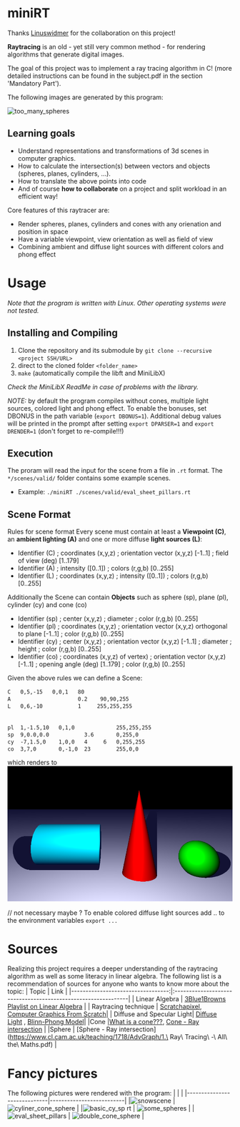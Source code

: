 # miniRT
Thanks [Linuswidmer](https://github.com/linuswidmer) for the collaboration on this project!

**Raytracing** is an old - yet still very common method - for rendering algorithms that generate digital images. 

The goal of this project was to implement a ray tracing algorithm in C! (more detailed instructions can be found in the subject.pdf in the section 'Mandatory Part'). 

The following images are generated by this program:

![too_many_spheres](https://github.com/flo-12/miniRT/assets/119588327/f0aa7c97-8ad2-45e6-a517-d5c50e6d216b)


## Learning goals
- Understand representations and transformations of 3d scenes in computer graphics.
- How to calculate the intersection(s) between vectors and objects (spheres, planes, cylinders, ...).
- How to translate the above points into code
- And of course **how to collaborate** on a project and split workload in an efficient way!

Core features of this raytracer are:
- Render spheres, planes, cylinders and cones with any orienation and position in space
- Have a variable viewpoint, view orientation as well as field of view
- Combining ambient and diffuse light sources with different colors and phong effect

# Usage
*Note that the program is written with Linux. Other operating systems were not tested.*

## Installing and Compiling
1) Clone the repository and its submodule by ``` git clone --recursive <project SSH/URL> ```
2) direct to the cloned folder ```<folder_name>```
3) ```make``` (automatically compile the libft and MiniLibX)

*Check the MiniLibX ReadMe in case of problems with the library.*

*NOTE:* by default the program compiles without cones, multiple light sources, colored light and phong effect. To enable the bonuses, set DBONUS in the path variable (```export DBONUS=1```). Additional debug values will be printed in the prompt after setting ```export DPARSER=1``` and ```export DRENDER=1``` (don't forget to re-compile!!!)

## Execution
The proram will read the input for the scene from a file in ```.rt``` format. The ```*/scenes/valid/``` folder contains some example scenes.
* Example: ```./miniRT ./scenes/valid/eval_sheet_pillars.rt```

## Scene Format
Rules for scene format
Every scene must contain at least a **Viewpoint (C)**, an **ambient lighting (A)** and one or more diffuse **light sources (L)**:
- Identifier (C) ; coordinates (x,y,z) ; orientation vector (x,y,z) [-1..1] ; field of view (deg) [1..179]
- Identifier (A) ;                       intensity ([0..1])                 ; colors (r,g,b) [0..255]
- Identifier (L) ; coordinates (x,y,z) ; intensity ([0..1])                 ; colors (r,g,b) [0..255]

Additionally the Scene can contain **Objects** such as sphere (sp), plane (pl), cylinder (cy) and cone (co)
- Identifier (sp) ; center (x,y,z) ; diameter ; color (r,g,b) [0..255]
- Identifier (pl) ; coordinates (x,y,z) ; orientation vector (x,y,z) orthogonal to plane [-1..1] ; color (r,g,b) [0..255]
- Identifier (cy) ; center (x,y,z) ; orientation vector (x,y,z) [-1..1] ; diameter ; height ; color (r,g,b) [0..255]
- Identifier (co) ; coordinates (x,y,z) of vertex) ; orientation vector (x,y,z) [-1..1] ; opening angle (deg) [1..179] ; color (r,g,b) [0..255]

Given the above rules we can define a Scene:
``` 
C   0,5,-15   0,0,1   80
A                     0.2    90,90,255
L   0,6,-10           1     255,255,255


pl  1,-1.5,10   0,1,0             255,255,255
sp  9,0.0,0.0           3.6       0,255,0
cy  -7,1.5,0    1,0,0   4     6   0,255,255
co  3,7,0       0,-1,0  23        255,0,0

```
which renders to
![scene with cone sphere and cylinder](images/cyliner_cone_sphere.png)

// not necessary maybe ?
To enable colored diffuse light sources add .. to the environment variables
``` export ... ```

# Sources
Realizing this project requires a deeper understanding of the raytracing algorithm as well as some literacy in linear algebra. The following list is a recommendation of sources for anyone who wants to know more about the topic:
| Topic								| Link                                                        	|
|----------------------------------:|:--------------------------------------------------------------|
| Linear Algebra					| [3Blue1Browns Playlist on Linear Algebra](https://www.youtube.com/watch?v=kjBOesZCoqc&list=PL0-GT3co4r2y2YErbmuJw2L5tW4Ew2O5B) |
| Raytracing technique				| [Scratchapixel](https://www.scratchapixel.com/index.html), [Computer Graphics From Scratch](https://www.gabrielgambetta.com/computer-graphics-from-scratch/)|
| Diffuse and Specular Light| [Diffuse Light](https://www.tomdalling.com/blog/modern-opengl/explaining-homogenous-coordinates-and-projective-geometry/) , [Blinn-Phong Model](https://learnopengl.com/Advanced-Lighting/Advanced-Lighting)|
|Cone |[What is a cone???](https://mathworld.wolfram.com/Cone.html), [Cone - Ray intersection](https://lousodrome.net/blog/light/2017/01/03/intersection-of-a-ray-and-a-cone/) |
|Sphere | [Sphere - Ray intersection](https://www.cl.cam.ac.uk/teaching/1718/AdvGraph/1.\ Ray\ Tracing\ -\ All\ the\ Maths.pdf) |

# Fancy pictures
The following pictures were rendered with the program:
| | |
|-----------------------------|--------------------------|
|![snowscene](https://github.com/flo-12/miniRT/assets/119588327/e1d2fecc-a86b-4aa0-8c8b-c6bedfd80732) | ![cyliner_cone_sphere](https://github.com/flo-12/miniRT/assets/119588327/876e2b9f-caac-49f1-a094-1c952ebaa796) |
|![basic_cy_sp rt](https://github.com/flo-12/miniRT/assets/119588327/c1a0925b-d74d-474b-b080-32b59991e245) | ![some_spheres](https://github.com/flo-12/miniRT/assets/119588327/21152c30-84f9-4bd2-8895-18e28e0d4396) |
|![eval_sheet_pillars](https://github.com/flo-12/miniRT/assets/119588327/4fa2129b-55f5-4e06-bb10-03eb72375396) | ![double_cone_sphere](https://github.com/flo-12/miniRT/assets/119588327/481d99c9-9804-4196-ad72-9e48e971ad8b) |






